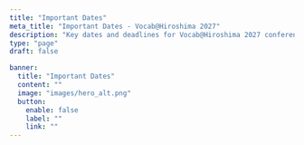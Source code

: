 ```yaml
---
title: "Important Dates"
meta_title: "Important Dates - Vocab@Hiroshima 2027"
description: "Key dates and deadlines for Vocab@Hiroshima 2027 conference"
type: "page"
draft: false

banner:
  title: "Important Dates"
  content: ""
  image: "images/hero_alt.png"
  button:
    enable: false
    label: ""
    link: ""
---
```


<!-- Content is now dynamically generated from data/conference.yaml -->
<!-- To update dates, edit the data/conference.yaml file -->
